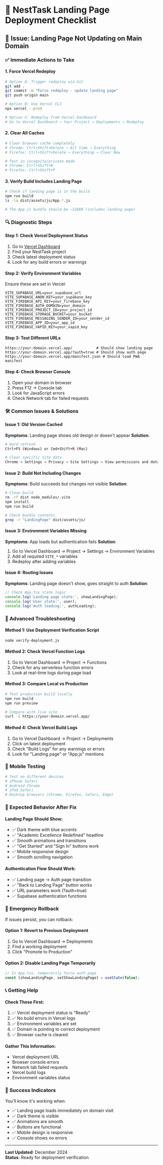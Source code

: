 # 🚀 NestTask Landing Page Deployment Checklist

## 🎯 Issue: Landing Page Not Updating on Main Domain

### ✅ **Immediate Actions to Take**

#### **1. Force Vercel Redeploy**
```bash
# Option A: Trigger redeploy via Git
git add .
git commit -m "Force redeploy - update landing page"
git push origin main

# Option B: Use Vercel CLI
npx vercel --prod

# Option C: Redeploy from Vercel Dashboard
# Go to Vercel Dashboard → Your Project → Deployments → Redeploy
```

#### **2. Clear All Caches**
```bash
# Clear browser cache completely
# Chrome: Ctrl+Shift+Delete → All time → Everything
# Firefox: Ctrl+Shift+Delete → Everything → Clear Now

# Test in incognito/private mode
# Chrome: Ctrl+Shift+N
# Firefox: Ctrl+Shift+P
```

#### **3. Verify Build Includes Landing Page**
```bash
# Check if landing page is in the build
npm run build
ls -la dist/assets/js/App.*.js

# The App.js bundle should be ~226KB (includes landing page)
```

### 🔍 **Diagnostic Steps**

#### **Step 1: Check Vercel Deployment Status**
1. Go to [Vercel Dashboard](https://vercel.com/dashboard)
2. Find your NestTask project
3. Check latest deployment status
4. Look for any build errors or warnings

#### **Step 2: Verify Environment Variables**
Ensure these are set in Vercel:
```
VITE_SUPABASE_URL=your_supabase_url
VITE_SUPABASE_ANON_KEY=your_supabase_key
VITE_FIREBASE_API_KEY=your_firebase_key
VITE_FIREBASE_AUTH_DOMAIN=your_domain
VITE_FIREBASE_PROJECT_ID=your_project_id
VITE_FIREBASE_STORAGE_BUCKET=your_bucket
VITE_FIREBASE_MESSAGING_SENDER_ID=your_sender_id
VITE_FIREBASE_APP_ID=your_app_id
VITE_FIREBASE_VAPID_KEY=your_vapid_key
```

#### **Step 3: Test Different URLs**
```
https://your-domain.vercel.app/           # Should show landing page
https://your-domain.vercel.app/?auth=true # Should show auth page
https://your-domain.vercel.app/manifest.json # Should load PWA manifest
```

#### **Step 4: Check Browser Console**
1. Open your domain in browser
2. Press F12 → Console tab
3. Look for JavaScript errors
4. Check Network tab for failed requests

### 🛠️ **Common Issues & Solutions**

#### **Issue 1: Old Version Cached**
**Symptoms**: Landing page shows old design or doesn't appear
**Solution**:
```bash
# Hard refresh
Ctrl+F5 (Windows) or Cmd+Shift+R (Mac)

# Clear specific site data
Chrome → Settings → Privacy → Site Settings → View permissions and data stored across sites → Search your domain → Clear data
```

#### **Issue 2: Build Not Including Changes**
**Symptoms**: Build succeeds but changes not visible
**Solution**:
```bash
# Clean build
rm -rf dist node_modules/.vite
npm install
npm run build

# Check bundle contents
grep -r "LandingPage" dist/assets/js/
```

#### **Issue 3: Environment Variables Missing**
**Symptoms**: App loads but authentication fails
**Solution**:
1. Go to Vercel Dashboard → Project → Settings → Environment Variables
2. Add all required `VITE_*` variables
3. Redeploy after adding variables

#### **Issue 4: Routing Issues**
**Symptoms**: Landing page doesn't show, goes straight to auth
**Solution**:
```javascript
// Check App.tsx state logic
console.log('Landing page state:', showLandingPage);
console.log('User state:', user);
console.log('Auth loading:', authLoading);
```

### 🔧 **Advanced Troubleshooting**

#### **Method 1: Use Deployment Verification Script**
```bash
node verify-deployment.js
```

#### **Method 2: Check Vercel Function Logs**
1. Go to Vercel Dashboard → Project → Functions
2. Check for any serverless function errors
3. Look at real-time logs during page load

#### **Method 3: Compare Local vs Production**
```bash
# Test production build locally
npm run build
npm run preview

# Compare with live site
curl -I https://your-domain.vercel.app/
```

#### **Method 4: Check Vercel Build Logs**
1. Go to Vercel Dashboard → Project → Deployments
2. Click on latest deployment
3. Check "Build Logs" for any warnings or errors
4. Look for "Landing page" or "App.js" mentions

### 📱 **Mobile Testing**
```bash
# Test on different devices
# iPhone Safari
# Android Chrome
# iPad Safari
# Desktop browsers (Chrome, Firefox, Safari, Edge)
```

### 🎯 **Expected Behavior After Fix**

#### **Landing Page Should Show**:
- ✅ Dark theme with blue accents
- ✅ "Academic Excellence Redefined" headline
- ✅ Smooth animations and transitions
- ✅ "Get Started" and "Sign In" buttons work
- ✅ Mobile responsive design
- ✅ Smooth scrolling navigation

#### **Authentication Flow Should Work**:
- ✅ Landing page → Auth page transition
- ✅ "Back to Landing Page" button works
- ✅ URL parameters work (?auth=true)
- ✅ Supabase authentication functions

### 🚨 **Emergency Rollback**

If issues persist, you can rollback:

#### **Option 1: Revert to Previous Deployment**
1. Go to Vercel Dashboard → Deployments
2. Find a working deployment
3. Click "Promote to Production"

#### **Option 2: Disable Landing Page Temporarily**
```javascript
// In App.tsx, temporarily force auth page
const [showLandingPage, setShowLandingPage] = useState(false);
```

### 📞 **Getting Help**

#### **Check These First**:
1. ✅ Vercel deployment status is "Ready"
2. ✅ No build errors in Vercel logs
3. ✅ Environment variables are set
4. ✅ Domain is pointing to correct deployment
5. ✅ Browser cache is cleared

#### **Gather This Information**:
- Vercel deployment URL
- Browser console errors
- Network tab failed requests
- Vercel build logs
- Environment variables status

### 🎉 **Success Indicators**

You'll know it's working when:
- ✅ Landing page loads immediately on domain visit
- ✅ Dark theme is visible
- ✅ Animations are smooth
- ✅ Buttons are functional
- ✅ Mobile design is responsive
- ✅ Console shows no errors

---

**Last Updated**: December 2024  
**Status**: Ready for deployment verification
